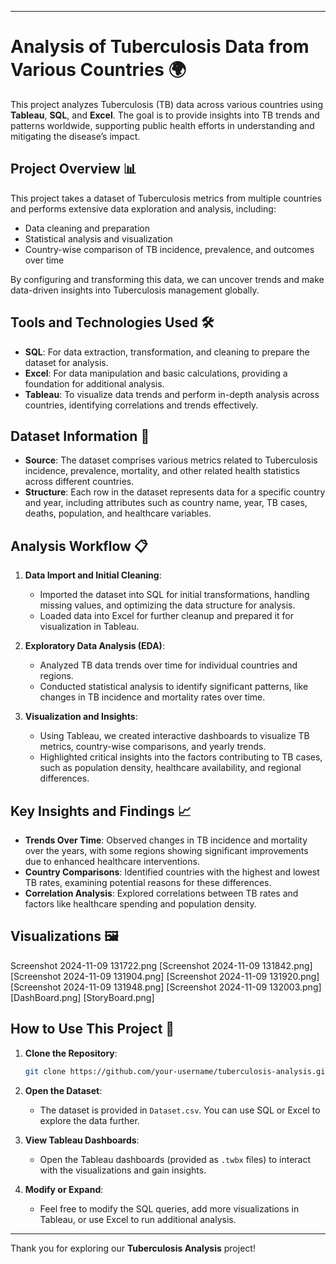 

---

# Analysis of Tuberculosis Data from Various Countries 🌍

This project analyzes Tuberculosis (TB) data across various countries using **Tableau**, **SQL**, and **Excel**. The goal is to provide insights into TB trends and patterns worldwide, supporting public health efforts in understanding and mitigating the disease’s impact.

## Project Overview 📊

This project takes a dataset of Tuberculosis metrics from multiple countries and performs extensive data exploration and analysis, including:
- Data cleaning and preparation
- Statistical analysis and visualization
- Country-wise comparison of TB incidence, prevalence, and outcomes over time

By configuring and transforming this data, we can uncover trends and make data-driven insights into Tuberculosis management globally.

## Tools and Technologies Used 🛠️

- **SQL**: For data extraction, transformation, and cleaning to prepare the dataset for analysis.
- **Excel**: For data manipulation and basic calculations, providing a foundation for additional analysis.
- **Tableau**: To visualize data trends and perform in-depth analysis across countries, identifying correlations and trends effectively.

## Dataset Information 📂

- **Source**: The dataset comprises various metrics related to Tuberculosis incidence, prevalence, mortality, and other related health statistics across different countries.
- **Structure**: Each row in the dataset represents data for a specific country and year, including attributes such as country name, year, TB cases, deaths, population, and healthcare variables.

## Analysis Workflow 📋

1. **Data Import and Initial Cleaning**:
   - Imported the dataset into SQL for initial transformations, handling missing values, and optimizing the data structure for analysis.
   - Loaded data into Excel for further cleanup and prepared it for visualization in Tableau.

2. **Exploratory Data Analysis (EDA)**:
   - Analyzed TB data trends over time for individual countries and regions.
   - Conducted statistical analysis to identify significant patterns, like changes in TB incidence and mortality rates over time.

3. **Visualization and Insights**:
   - Using Tableau, we created interactive dashboards to visualize TB metrics, country-wise comparisons, and yearly trends.
   - Highlighted critical insights into the factors contributing to TB cases, such as population density, healthcare availability, and regional differences.

## Key Insights and Findings 📈

- **Trends Over Time**: Observed changes in TB incidence and mortality over the years, with some regions showing significant improvements due to enhanced healthcare interventions.
- **Country Comparisons**: Identified countries with the highest and lowest TB rates, examining potential reasons for these differences.
- **Correlation Analysis**: Explored correlations between TB rates and factors like healthcare spending and population density.

## Visualizations 🖼️
Screenshot 2024-11-09 131722.png
[Screenshot 2024-11-09 131842.png]
[Screenshot 2024-11-09 131904.png]
[Screenshot 2024-11-09 131920.png]
[Screenshot 2024-11-09 131948.png]
[Screenshot 2024-11-09 132003.png]
[DashBoard.png]
[StoryBoard.png]

## How to Use This Project 📂

1. **Clone the Repository**:  
   ```bash
   git clone https://github.com/your-username/tuberculosis-analysis.git
   ```

2. **Open the Dataset**:
   - The dataset is provided in `Dataset.csv`. You can use SQL or Excel to explore the data further.

3. **View Tableau Dashboards**:
   - Open the Tableau dashboards (provided as `.twbx` files) to interact with the visualizations and gain insights.

4. **Modify or Expand**:
   - Feel free to modify the SQL queries, add more visualizations in Tableau, or use Excel to run additional analysis.

---

Thank you for exploring our **Tuberculosis Analysis** project!
